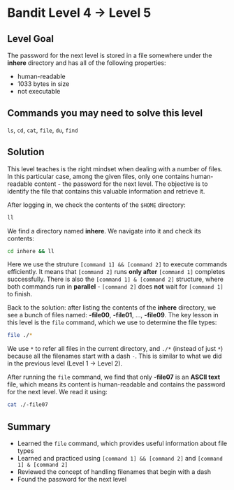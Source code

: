 # Bandit Level 4 → Level 5
## Level Goal
The password for the next level is stored in a file somewhere under the **inhere** directory and has all of the following properties:
- human-readable
- 1033 bytes in size
- not executable

## Commands you may need to solve this level
`ls`, `cd`, `cat`, `file`, `du`, `find`

## Solution
This level teaches is the right mindset when dealing with a number of files.
In this particular case, among the given files, only one contains human-readable content - the password for the next level.
The objective is to identify the file that contains this valuable information and retrieve it.

After logging in, we check the contents of the `$HOME` directory:
```bash
ll
```
We find a directory named **inhere**.
We navigate into it and check its contents:
```bash
cd inhere && ll
```
Here we use the struture `[command 1] && [command 2]` to execute commands efficiently.
It means that `[command 2]` runs **only after** `[command 1]` completes successfully.
There is also the `[command 1] & [command 2]` structure, where both commands run in **parallel** - `[command 2]` does **not** wait for `[command 1]` to finish.

Back to the solution: after listing the contents of the **inhere** directory, we see a bunch of files named: **-file00**, **-file01**, ..., **-file09**.
The key lesson in this level is the `file` command, which we use to determine the file types:
```bash
file ./*
```
We use `*` to refer all files in the current directory, and `./*` (instead of just `*`) because all the filenames start with a dash `-`.
This is similar to what we did in the previous level (Level 1 → Level 2).

After running the `file` command, we find that only **-file07** is an **ASCII text** file, which means its content is human-readable and contains the password for the next level.
We read it using:
```bash
cat ./-file07
```

## Summary
- Learned the `file` command, which provides useful information about file types
- Learned and practiced using `[command 1] && [command 2]` and `[command 1] & [command 2]`
- Reviewed the concept of handling filenames that begin with a dash
- Found the password for the next level
